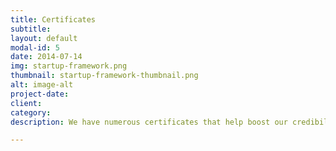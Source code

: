 ```yaml
---
title: Certificates
subtitle: 
layout: default
modal-id: 5
date: 2014-07-14
img: startup-framework.png
thumbnail: startup-framework-thumbnail.png
alt: image-alt
project-date: 
client: 
category: 
description: We have numerous certificates that help boost our credibility! Take a look at the list below!

---
```

